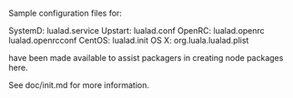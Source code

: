 Sample configuration files for:

SystemD: lualad.service
Upstart: lualad.conf
OpenRC:  lualad.openrc
         lualad.openrcconf
CentOS:  lualad.init
OS X:    org.luala.lualad.plist

have been made available to assist packagers in creating node packages here.

See doc/init.md for more information.
